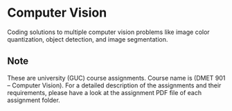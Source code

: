 # Computer Vision
Coding solutions to multiple computer vision problems like image color quantization, object detection, and image segmentation.

## Note
These are university (GUC) course assignments. Course name is (DMET 901 – Computer Vision). For a detailed description of the assignments and their requirements, please have a look at the assignment PDF file of each assignment folder.
